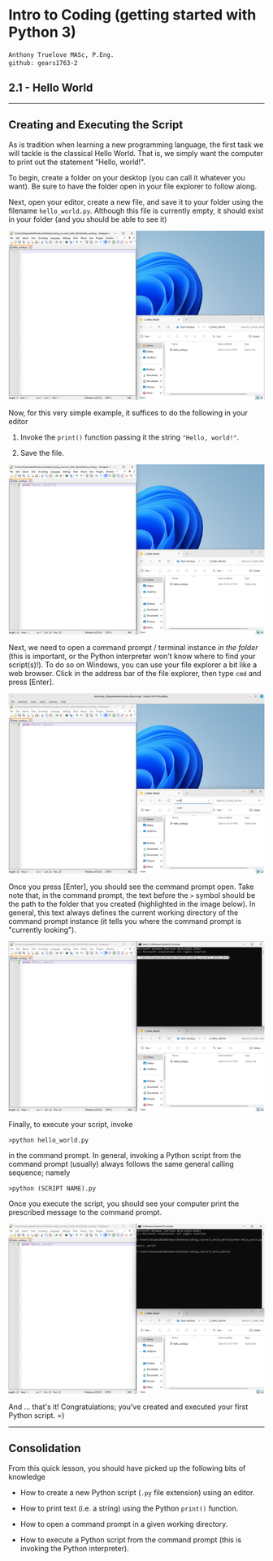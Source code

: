 # Intro to Coding (getting started with Python 3)

    Anthony Truelove MASc, P.Eng.
    github: gears1763-2


## 2.1 - Hello World

--------


## Creating and Executing the Script

As is tradition when learning a new programming language, the first task we will tackle 
is the classical Hello World. That is, we simply want the computer to print out the 
statement "Hello, world!".  

To begin, create a folder on your desktop (you can call it whatever you want). Be sure 
to have the folder open in your file explorer to follow along.  

Next, open your editor, create a new file, and save it to your folder using the filename 
`hello_world.py`. Although this file is currently empty, it should exist in your folder 
(and you should be able to see it)

![Windows_file_creation](Windows_file_creation.png)

Now, for this very simple example, it suffices to do the following in your editor

  1. Invoke the `print()` function passing it the string `"Hello, world!"`.
  
  2. Save the file.

![Windows_file_completion](Windows_file_completion.png)

Next, we need to open a command prompt / terminal instance *in the folder* (this is
important, or the Python interpreter won't know where to find your script(s)!). To do 
so on Windows, you can use your file explorer a bit like a web browser. Click in the 
address bar of the file explorer, then type `cmd` and press [Enter].  

![Windows_cmd_directory](Windows_cmd_directory.png)

Once you press [Enter], you should see the command prompt open. Take note that, in the 
command prompt, the text before the `>` symbol should be the path to the folder that you 
created (highlighted in the image below). In general, this text always defines the
current working directory of the command prompt instance (it tells you where the
command prompt is "currently looking").

![Windows_cmd_opened](Windows_cmd_opened.png)

Finally, to execute your script, invoke

    >python hello_world.py

in the command prompt. In general, invoking a Python script from the command prompt
(usually) always follows the same general calling sequence; namely

    >python (SCRIPT NAME).py

Once you execute the script, you should see your computer print the prescribed message 
to the command prompt.

![Windows_script_execution](Windows_script_execution.png)

And ... that's it! Congratulations; you've created and executed your first Python
script.  =)

--------


## Consolidation

From this quick lesson, you should have picked up the following bits of knowledge  

  * How to create a new Python script (`.py` file extension) using an editor.
  
  * How to print text (i.e. a string) using the Python `print()` function.
  
  * How to open a command prompt in a given working directory.
  
  * How to execute a Python script from the command prompt (this is invoking the Python 
    interpreter).
